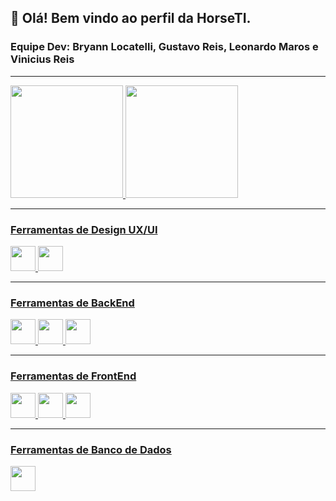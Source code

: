 ## 👋 Olá! Bem vindo ao perfil da HorseTI.
### Equipe Dev: Bryann Locatelli, Gustavo Reis, Leonardo Maros e Vinicius Reis

<hr/>

<div>
<a href="https://github.com/HorseTI">
<img height="180em" src="https://github-readme-stats.vercel.app/api/top-langs/?username=HorseTI&layout=compact&langs_count=7&theme=apprentice"/>
<img height="180em" src="https://github-readme-stats.vercel.app/api?username=HorseTI&show_icons=true&theme=apprentice&include_all_commits=true&count_private=true"/>
</div>
  
<hr/>
  
### Ferramentas de Design UX/UI
 <img src="https://cdn.jsdelivr.net/gh/devicons/devicon/icons/figma/figma-original.svg" width="40" height="40" />
 <img src="https://cdn.jsdelivr.net/gh/devicons/devicon/icons/photoshop/photoshop-plain.svg" width="40" height="40"/>
 
 <hr/>
  
 ### Ferramentas de BackEnd

<div>
  <img src="https://cdn.jsdelivr.net/gh/devicons/devicon/icons/django/django-plain.svg" width="40" height="40"/>
  <img src="https://cdn.jsdelivr.net/gh/devicons/devicon/icons/python/python-original-wordmark.svg"" width="40" height="40"/>
  <img src="https://cdn.jsdelivr.net/gh/devicons/devicon/icons/javascript/javascript-original.svg" width="40" height="40"/>
</div>
  
 <hr/>
 
 ### Ferramentas de FrontEnd
 
 <div>
  <img src="https://cdn.jsdelivr.net/gh/devicons/devicon/icons/html5/html5-original.svg" width="40" height="40"/>
  <img src="https://cdn.jsdelivr.net/gh/devicons/devicon/icons/css3/css3-original-wordmark.svg" width="40" height="40"/>
  <img src="https://cdn.jsdelivr.net/gh/devicons/devicon/icons/vuejs/vuejs-original-wordmark.svg" width="40" height="40"/>
</div>
  
  <hr/>
   
  ### Ferramentas de Banco de Dados
  
  <div>
  <img src="https://cdn.jsdelivr.net/gh/devicons/devicon/icons/mysql/mysql-plain-wordmark.svg" width="40" height="40"/>
</div>
